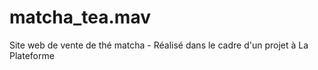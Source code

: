 # matcha_tea.mav
Site web de vente de thé matcha - Réalisé dans le cadre d'un projet à La Plateforme 
